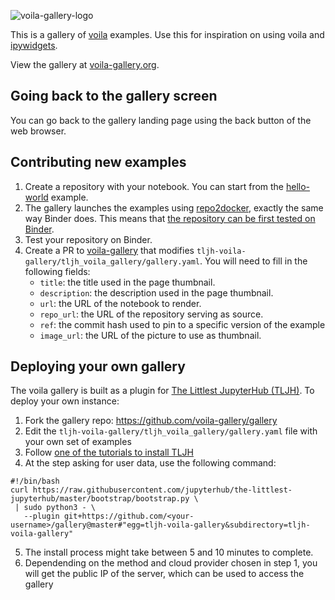 ![voila-gallery-logo](./voila-gallery.svg)

This is a gallery of [voila](https://github.com/QuantStack/voila)
examples. Use this for inspiration on using voila and
[ipywidgets](https://github.com/jupyter-widgets/ipywidgets).

View the gallery at [voila-gallery.org](http://voila-gallery.org).

## Going back to the gallery screen

You can go back to the gallery landing page using the back button of the web browser.

## Contributing new examples

1. Create a repository with your notebook. You can start from the [hello-world](https://github.com/voila-gallery/hello-world-example) example.
2. The gallery launches the examples using [repo2docker](https://github.com/jupyter/repo2docker), exactly the same way Binder does. This means that [the repository can be first tested on Binder](https://mybinder.readthedocs.io/en/latest/introduction.html#preparing-a-repository-for-binder).
2. Test your repository on Binder.
3. Create a PR to [voila-gallery](https://github.com/voila-gallery/gallery) that
   modifies `tljh-voila-gallery/tljh_voila_gallery/gallery.yaml`.
   You will need to fill in the following fields:
   - `title`: the title used in the page thumbnail.
   - `description`: the description used in the page thumbnail.
   - `url`: the URL of the notebook to render.
   - `repo_url`: the URL of the repository serving as source.
   - `ref`: the commit hash used to pin to a specific version of the example
   - `image_url`: the URL of the picture to use as thumbnail.

## Deploying your own gallery

The voila gallery is built as a plugin for [The Littlest JupyterHub (TLJH)](https://tljh.jupyter.org). To deploy your own instance:

1. Fork the gallery repo: https://github.com/voila-gallery/gallery
2. Edit the `tljh-voila-gallery/tljh_voila_gallery/gallery.yaml` file with your own set of examples
3. Follow [one of the tutorials to install TLJH](https://tljh.jupyter.org/en/latest/#installation)
4. At the step asking for user data, use the following command:

```
#!/bin/bash
curl https://raw.githubusercontent.com/jupyterhub/the-littlest-jupyterhub/master/bootstrap/bootstrap.py \
 | sudo python3 - \
   --plugin git+https://github.com/<your-username>/gallery@master#"egg=tljh-voila-gallery&subdirectory=tljh-voila-gallery"
```
5. The install process might take between 5 and 10 minutes to complete.
6. Dependending on the method and cloud provider chosen in step 1, you will get the public IP of the server, which can be used to access the gallery
